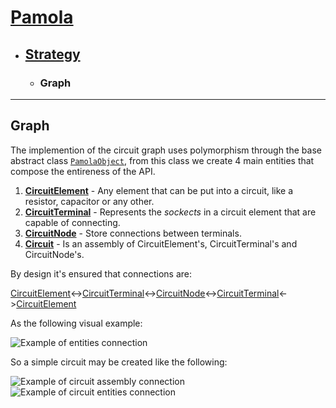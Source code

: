 # [Pamola](../README.md)
- ## [Strategy](README.md)
  - ### Graph
  
[Ter]: ../../PamolaProject/PamolaProject/CircuitTerminal.h
[Nod]: ../../PamolaProject/PamolaProject/CircuitNode.h
[Ele]: ../../PamolaProject/PamolaProject/CircuitElement.h
[Cir]: ../../PamolaProject/PamolaProject/Circuit.h
[Pam]: ../../PamolaProject/PamolaProject/PamolaObject.h
  
---

## Graph

The implemention of the circuit graph uses polymorphism through the base abstract class [```PamolaObject```][Pam], from this class we create 4 main entities that compose the entireness of the API.
1. **[CircuitElement][Ele]** - Any element that can be put into a circuit, like a resistor, capacitor or any other.
1. **[CircuitTerminal][Ter]** - Represents the *sockects* in a circuit element that are capable of connecting.
1. **[CircuitNode][Nod]** - Store connections between terminals.
1. **[Circuit][Cir]** - Is an assembly of CircuitElement's, CircuitTerminal's and CircuitNode's.

By design it's ensured that connections are:

[CircuitElement][Ele]<->[CircuitTerminal][Ter]<->[CircuitNode][Nod]<->[CircuitTerminal][Ter]<->[CircuitElement][Ele]

As the following visual example:

![Example of entities connection](https://image.ibb.co/jiFfiR/Graph_Example.png)

So a simple circuit may be created like the following:

![Example of circuit assembly connection](https://image.ibb.co/jyRHxm/Circuit_Example.png)
![Example of circuit entities connection](https://image.ibb.co/h0oGOR/Montage_Example.png)
